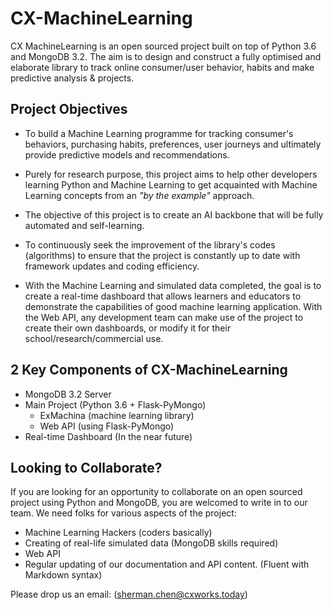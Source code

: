 # CX-MachineLearning
CX MachineLearning is an open sourced project built on top of Python 3.6 and MongoDB 3.2. The aim is to design and construct a fully optimised and elaborate library to track online consumer/user behavior, habits and make predictive analysis &amp; projects.

## Project Objectives
- To build a Machine Learning programme for tracking consumer's behaviors,
purchasing habits, preferences, user journeys and ultimately provide
predictive models and recommendations.

- Purely for research purpose, this project aims to help other developers
learning Python and Machine Learning to get acquainted with Machine
Learning concepts from an *"by the example"* approach.

- The objective of this project is to create an AI backbone that will
be fully automated and self-learning.

- To continuously seek the improvement of the library's codes (algorithms)
to ensure that the project is constantly up to date with framework updates
and coding efficiency.

- With the Machine Learning and simulated data completed, the goal is to
create a real-time dashboard that allows learners and educators to demonstrate
the capabilities of good machine learning application. With the Web API,
any development team can make use of the project to create their own dashboards,
or modify it for their school/research/commercial use.

## 2 Key Components of CX-MachineLearning
- MongoDB 3.2 Server
- Main Project (Python 3.6 + Flask-PyMongo)
    - ExMachina (machine learning library)
    - Web API (using Flask-PyMongo)
- Real-time Dashboard (In the near future)

## Looking to Collaborate?
If you are looking for an opportunity to collaborate on an open
sourced project using Python and MongoDB, you are welcomed to write in
to our team. We need folks for various aspects of the project:

- Machine Learning Hackers (coders basically)
- Creating of real-life simulated data (MongoDB skills required)
- Web API
- Regular updating of our documentation and API content. (Fluent with
Markdown syntax)

Please drop us an email:
([sherman.chen@cxworks.today](emailto:sherman.chen@cxworks.today))

